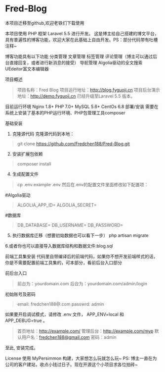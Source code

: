 # Fred-Blog
本项目迁移至github,欢迎老铁们下载使用

本项目使用 PHP 框架 Laravel 5.5 进行开发。 这是博主给自己搭建的博文平台，具有普遍性的博客功能，欢迎大家在此基础上自由开发。PS：部分代码带有吐槽注释~

博客功能具有以下功能
分类管理
文章管理
标签管理
评论管理（博主可以通过后台直接回复，或者进行新消息的接受）
导航管理
Algolia驱动的全文搜索
UEdeitor富文本编辑器

项目概述
> 项目名称：Fred Blog
> 项目运行地址：http://blog.fyguoji.cn
> 项目后台演示地址：http://demo.fyguoji.cn
已经升级至Laravel 5.5 版本。

目前运行环境
Nginx 1.8+
PHP 7.0+
MySQL 5.6+
CentOs 6.8
部署/安装
需要在系统上安装了基本的PHP运行环境、PHP包管理工具composer

基础安装
1. 克隆源代码
克隆源代码到本地：

> git clone https://github.com/Fredchen188/Fred-Blog.git
2. 安装扩展包依赖
> composer install
4. 生成配置文件
> cp .env.example .env
然后在.env的配置文件里面修改如下配置项：

#Algolia驱动
> ALGOLIA_APP_ID=
> ALGOLIA_SECRET=

#数据库
> DB_DATABASE=
> DB_USERNAME=
> DB_PASSWORD=

5. 执行数据库迁移（想要初始数据也可以看下一步）
php artisan migrate

6.或者你也可以直接导入数据库结构和数据文件:blog.sql

前端工具集安装
代码里自带编译后的前端代码，如果你不想开发前端样式的话，你是不需要配置前端工具集的，可本部分，看前后台入口部分

前后台入口
> 前台为：yourdomain.com
> 后台为：yourdomain.com/admin/login

初始账号及密码
> email: fredchen188@.com
> passwrd: admin 

如果要开启调试模式，请修改 .env 文件， APP_ENV=local 和 APP_DEBUG=true 。

> 首页地址：http://example.com/
> 管理后台：http://example.com/myp
> 默认用户名：fredchen188@gmail.com 
> 密码：admin

至此, 安装完成。

License
使用 MyPersimmon 构建，大家想怎么玩就怎么玩~
PS: 博主一直在为公司的客户建站，收点小钱过日子。现在开源这个小项目求各位拍砖~
